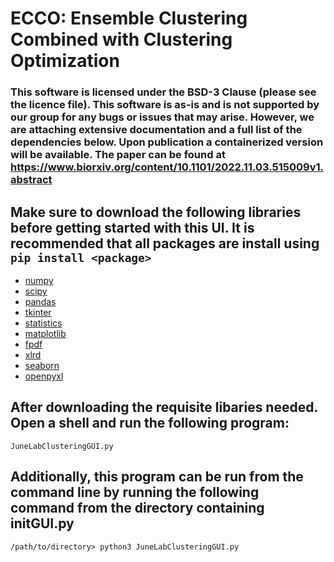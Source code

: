# ECCO: Ensemble Clustering Combined with Clustering Optimization
### This software is licensed under the BSD-3 Clause (please see the licence file). This software is as-is and is not supported by our group for any bugs or issues that may arise. However, we are attaching extensive documentation and a full list of the dependencies below. Upon publication a containerized version will be available. The paper can be found at https://www.biorxiv.org/content/10.1101/2022.11.03.515009v1.abstract



## Make sure to download the following libraries before getting started with this UI. It is recommended that all packages are install using `pip install <package>`
- [numpy](https://numpy.org/)  
- [scipy](https://www.scipy.org/)
- [pandas](https://pandas.pydata.org/)
- [tkinter](https://docs.python.org/3/library/tkinter.html)
- [statistics](https://docs.python.org/3/library/statistics.html)
- [matplotlib](https://matplotlib.org/3.2.1/index.html)
- [fpdf](https://pyfpdf.readthedocs.io/en/latest/#:~:text=%20FPDF%20for%20Python%20%201%20Main%20features.,priority%20technical%20support%2C%20you%20can%20contact...%20More%20)
- [xlrd](https://pypi.org/project/xlrd/)
- [seaborn](https://seaborn.pydata.org/index.html)
- [openpyxl](https://pypi.org/project/openpyxl/)


## After downloading the requisite libaries needed. Open a shell and run the following program:

`JuneLabClusteringGUI.py`

## Additionally, this program can be run from the command line by running the following command from the directory containing initGUI.py

`/path/to/directory> python3 JuneLabClusteringGUI.py`
 

